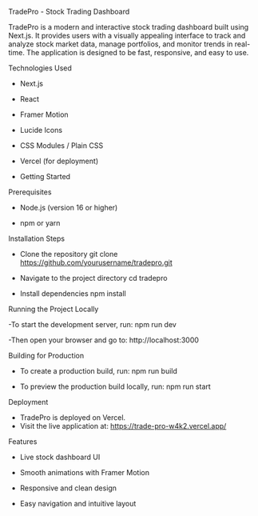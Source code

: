 TradePro - Stock Trading Dashboard

TradePro is a modern and interactive stock trading dashboard built using Next.js. It provides users with a visually appealing interface to track and analyze stock market data, manage portfolios, and monitor trends in real-time. The application is designed to be fast, responsive, and easy to use.

Technologies Used

- Next.js

- React

- Framer Motion

- Lucide Icons

- CSS Modules / Plain CSS

- Vercel (for deployment)

- Getting Started

Prerequisites

- Node.js (version 16 or higher)

- npm or yarn

Installation Steps

- Clone the repository
     git clone https://github.com/yourusername/tradepro.git

- Navigate to the project directory
      cd tradepro

- Install dependencies
      npm install

Running the Project Locally

-To start the development server, run:
    npm run dev

-Then open your browser and go to: http://localhost:3000

Building for Production

- To create a production build, run:
    npm run build

- To preview the production build locally, run:
    npm run start

Deployment
- TradePro is deployed on Vercel.
- Visit the live application at: https://trade-pro-w4k2.vercel.app/

Features

- Live stock dashboard UI

- Smooth animations with Framer Motion

- Responsive and clean design

- Easy navigation and intuitive layout
